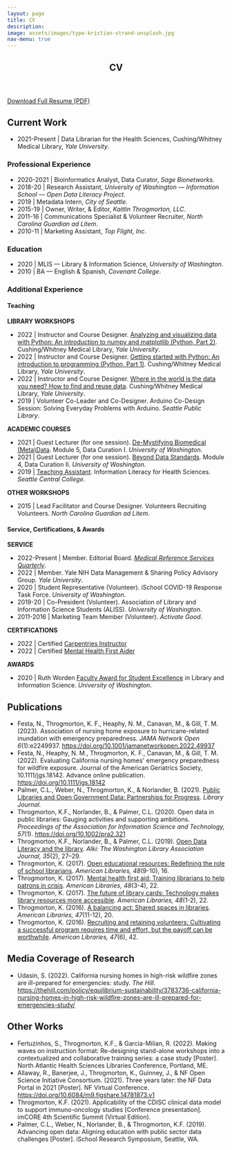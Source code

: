 ```yaml
---
layout: page
title: CV
description: 
image: assets/images/type-kristian-strand-unsplash.jpg 
nav-menu: true
---
```


<!-- Main -->
<div id="main" class="alt">

<!-- Header -->
<section id="one">
	<div class="inner">
		<header class="major">
			<h1>CV</h1>
		</header>	

<!-- One -->
<p><a href="https://www.kaitlinthrogmorton.com/assets/docs/Resume_KaitlinThrogmorton_2022.pdf" target="_blank" class="button icon fa-download">Download Full Resume (PDF)</a></p>

<h2 id="content">Current Work</h2>
		<ul>
			<li>2021-Present | Data Librarian for the Health Sciences, Cushing/Whitney Medical Library, <i>Yale University</i>.</li>
		</ul>

<div class="row">
	<div class="6u 12u$(small)">
		<h3>Professional Experience</h3>
		<ul>
			<li>2020-2021 | Bioinformatics Analyst, Data Curator, <i>Sage Bionetworks</i>.</li>	
			<li>2018-20 | Research Assistant, <i>University of Washington — Information School — Open Data Literacy Project.</i></li>	
			<li>2019 | Metadata Intern, <i>City of Seattle.</i></li>
			<li>2015-19 | Owner, Writer, & Editor, <i>Kaitlin Throgmorton, LLC</i>.</li>
			<li>2011-16 | Communications Specialist & Volunteer Recruiter, <i>North Carolina Guardian ad Litem</i>.</li>
			<li>2010-11 | Marketing Assistant, <i>Top Flight, Inc</i>.</li>
		</ul>
	</div>
	<div class="6u 12u$(small)">
		<h3>Education</h3>
		<ul>
			<li>2020 | MLIS — Library & Information Science, <i>University of Washington</i>.</li>
    		<li>2010 | BA — English & Spanish, <i>Covenant College</i>.</li>
		</ul>
	</div>
</div>
		
<!-- More Experience Section -->
<h3 id="content">Additional Experience</h3>
<div class="row">
	<div class="6u 12u$(small)">
		<h4>Teaching</h4>
		<strong>LIBRARY WORKSHOPS</strong>
		<ul>
			<li>2022 | Instructor and Course Designer. <a href="https://schedule.yale.edu/event/9721060" target="_blank"> Analyzing and visualizing data with Python: An introduction to numpy and matplotlib (Python, Part 2)</a>. Cushing/Whitney Medical Library, <i>Yale University</i>.</li>
			<li>2022 | Instructor and Course Designer. <a href="https://schedule.yale.edu/event/9209600" target="_blank">Getting started with Python: An introduction to programming (Python, Part 1)</a>. Cushing/Whitney Medical Library, <i>Yale University</i>.</li>
			<li>2022 | Instructor and Course Designer. <a href="https://schedule.yale.edu/event/9346178" target="_blank">Where in the world is the data you need? How to find and reuse data</a>. Cushing/Whitney Medical Library, <i>Yale University</i>.</li>
			<li>2019 | Volunteer Co-Leader and Co-Designer. Arduino Co-Design Session: Solving Everyday Problems with Arduino. <i>Seattle Public Library</i>.</li>
		</ul>
		<strong>ACADEMIC COURSES</strong>
		<ul>
			<li>2021 | Guest Lecturer (for one session). <a href="https://github.com/kthrog/LIS-545-guest-lecture" target="_blank">De-Mystifying Biomedical (Meta)Data</a>. Module 5, Data Curation I. <i>University of Washington</i>.</li> 
			<li>2021 | Guest Lecturer (for one session). <a href="https://github.com/kthrog/LIS-546-guest-lecture" target="_blank">Beyond Data Standards</a>. Module 4, Data Curation II. <i>University of Washington</i>.</li> 
			<li>2019 | <a href="https://github.com/kthrog/DFW-TA" target="_blank">Teaching Assistant</a>. Information Literacy for Health Sciences. <i>Seattle Central College</i>.</li>
		</ul>
		<strong>OTHER WORKSHOPS</strong>
		<ul>
			<li>2015 | Lead Facilitator and Course Designer. Volunteers Recruiting Volunteers. <i>North Carolina Guardian ad Litem</i>.</li>
		</ul>
	</div>
	<div class="6u 12u$(small)">
		<h4>Service, Certifications, & Awards</h4>
		<strong>SERVICE</strong>
		<ul>
			<li>2022-Present | Member. Editorial Board. <i><a href="https://www.tandfonline.com/action/journalInformation?show=editorialBoard&journalCode=wmrs20" target="_blank">Medical Reference Services Quarterly</a></i>.</li>
			<li>2022 | Member. Yale NIH Data Management & Sharing Policy Advisory Group. <i>Yale University</i>.</li>
			<li>2020 | Student Representative (Volunteer). iSchool COVID-19 Response Task Force. <i>University of Washington</i>.</li>
			<li>2019-20 | Co-President (Volunteer). Association of Library and Information Science Students (ALISS). <i>University of Washington</i>.</li>
			<li>2011-2016 | Marketing Team Member (Volunteer). <i>Activate Good</i>.</li>
		</ul>
		<strong>CERTIFICATIONS</strong>
		<ul>
			<li>2022 | Certified <a href="https://carpentries.org/instructors/" target="_blank">Carpentries Instructor</a></li>
			<li>2022 | Certified <a href="https://www.mentalhealthfirstaid.org/populatifocused-modules/adults/" target="_blank">Mental Health First Aider</a></li>
		</ul>
		<strong>AWARDS</strong>
		<ul>
			<li>2020 | Ruth Worden <a href="https://ischool.uw.edu/news/2020/06/convocation-20-spotlights-resilience-ischools-class-2020" target="_blank">Faculty Award for Student Excellence</a> in Library and Information Science. <i>University of Washington</i>.</li>
		</ul>
	</div>
</div>
		
<!-- Two -->
<h2 id="content">Publications</h2>
<p>
	<ul>
	<li>Festa, N., Throgmorton, K. F., Heaphy, N. M., Canavan, M., & Gill, T. M. (2023). Association of nursing home exposure to hurricane-related inundation with emergency preparedness. <i>JAMA Network Open 6</i>(1):e2249937. <a href="https://jama.jamanetwork.com/article.aspx?doi=10.1001/jamanetworkopen.2022.49937" target="_blank">https://doi.org/10.1001/jamanetworkopen.2022.49937</a></li>
	<li>Festa, N., Heaphy, N. M., Throgmorton, K. F., Canavan, M., & Gill, T. M. (2022). Evaluating California nursing homes' emergency preparedness for wildfire exposure. Journal of the American Geriatrics Society, 10.1111/jgs.18142. Advance online publication. <a href="https://doi.org/10.1111/jgs.18142" target="blank">https://doi.org/10.1111/jgs.18142</a></li>
	<li>Palmer, C.L., Weber, N., Throgmorton, K., & Norlander, B. (2021). <a href="https://www.libraryjournal.com/?detailStory=public-libraries-and-open-government-data-partnerships-for-progress" target="_blank">Public Libraries and Open Government Data: Partnerships for Progress</a>. <i>Library Journal.</i></li>
	<li>Throgmorton, K.F., Norlander, B., & Palmer, C.L. (2020). Open data in public libraries: Gauging activities and supporting ambitions. <i>Proceedings of the Association for Information Science and Technology, 57</i>(1). <a href="https://doi.org/10.1002/pra2.321" target="_blank">https://doi.org/10.1002/pra2.321</a></li> 
	<li>Throgmorton, K.F., Norlander, B., & Palmer, C.L. (2019). <a href="https://wala.memberclicks.net/assets/Alki/Alki_July_2019_FINAL.pdf" target="_blank">Open Data Literacy and the library</a>. <i>Alki: The Washington Library Association Journal, 35</i>(2), 27–29.</li>
	<li>Throgmorton, K. (2017). <a href="https://americanlibrariesmagazine.org/2017/09/01/open-educational-resources/" target="_blank">Open educational resources: Redefining the role of school librarians</a>. <i>American Libraries, 48</i>(9-10), 16.</li>
	<li>Throgmorton, K. (2017). <a href="https://americanlibrariesmagazine.org/2017/03/01/mental-health-first-aid/" target="_blank">Mental health first aid: Training librarians to help patrons in crisis</a>. <i>American Libraries, 48</i>(3-4), 22.</li>
	<li>Throgmorton, K. (2017). <a href="https://americanlibrariesmagazine.org/2017/01/03/future-library-cards/" target="_blank">The future of library cards: Technology makes library resources more accessible</a>. <i>American Libraries, 48</i>(1-2), 22.</li>
	<li>Throgmorton, K. (2016). <a href="https://americanlibrariesmagazine.org/2016/11/01/balancing-act-shared-spaces-libraries/" target="_blank">A balancing act: Shared spaces in libraries</a>. <i>American Libraries, 47</i>(11-12), 20.</li>
	<li>Throgmorton, K. (2016). <a href="https://americanlibrariesmagazine.org/2016/05/31/recruiting-retaining-library-volunteers/" target="_blank">Recruiting and retaining volunteers: Cultivating a successful program requires time and effort, but the payoff can be worthwhile</a>. <i>American Libraries, 47</i>(6), 42.</li>
	</ul>
		

<h2 id="content">Media Coverage of Research</h2>
<p>
	<ul>
	<li>Udasin, S. (2022). California nursing homes in high-risk wildfire zones are ill-prepared for emergencies: study. <i>The Hill</i>. <a href="https://thehill.com/policy/equilibrium-sustainability/3783736-california-nursing-homes-in-high-risk-wildfire-zones-are-ill-prepared-for-emergencies-study/" target="_blank">https://thehill.com/policy/equilibrium-sustainability/3783736-california-nursing-homes-in-high-risk-wildfire-zones-are-ill-prepared-for-emergencies-study/</a></li>
	</ul>
		
		
<h2 id="content">Other Works</h2>
<p>
	<ul>
	<li>Fertuzinhos, S., Throgmorton, K.F., & Garcia-Milian, R. (2022). Making waves on instruction format: Re-designing stand-alone workshops into a contextualized and collaborative training series: a case study [Poster]. North Atlantic Health Sciences Libraries Conference, Portland, ME.</li>
	<li>Allaway, R., Banerjee, J., Throgmorton, K., Guinney, J., & NF Open Science Initiative Consortium. (2021). Three years later: the NF Data Portal in 2021 [Poster]. NF Virtual Conference. <a href="https://doi.org/10.6084/m9.figshare.14781873.v1" target="_blank">https://doi.org/10.6084/m9.figshare.14781873.v1</a></li>
	<li>Throgmorton, K.F. (2021). Applicability of the CDISC clinical data model to support immuno-oncology studies [Conference presentation]. imCORE 4th Scientific Summit (Virtual Edition).</li>
	<li>Palmer, C.L., Weber, N., Norlander, B., & Throgmorton, K.F. (2019). Advancing open data: Aligning education with public sector data challenges [Poster]. iSchool Research Symposium, Seattle, WA.</li>
	</ul>

